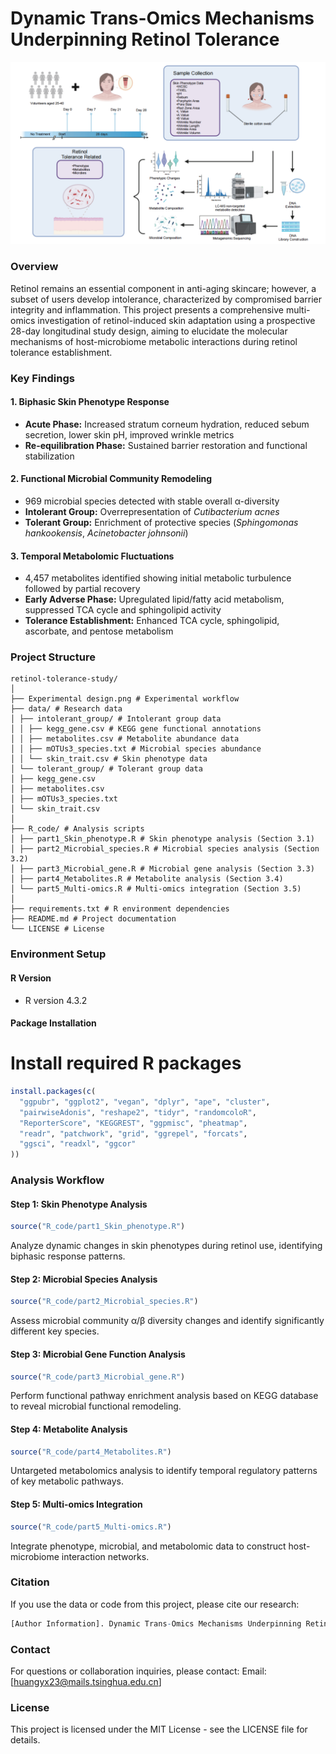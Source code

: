 # Dynamic Trans-Omics Mechanisms Underpinning Retinol Tolerance


![Experimental Design](Experimental%20design.png)


### Overview

Retinol remains an essential component in anti-aging skincare; however, a subset of users develop intolerance, characterized by compromised barrier integrity and inflammation. This project presents a comprehensive multi-omics investigation of retinol-induced skin adaptation using a prospective 28-day longitudinal study design, aiming to elucidate the molecular mechanisms of host-microbiome metabolic interactions during retinol tolerance establishment.

### Key Findings

#### 1. Biphasic Skin Phenotype Response
- **Acute Phase:** Increased stratum corneum hydration, reduced sebum secretion, lower skin pH, improved wrinkle metrics
- **Re-equilibration Phase:** Sustained barrier restoration and functional stabilization

#### 2. Functional Microbial Community Remodeling
- 969 microbial species detected with stable overall α-diversity
- **Intolerant Group:** Overrepresentation of *Cutibacterium acnes*
- **Tolerant Group:** Enrichment of protective species (*Sphingomonas hankookensis*, *Acinetobacter johnsonii*)

#### 3. Temporal Metabolomic Fluctuations
- 4,457 metabolites identified showing initial metabolic turbulence followed by partial recovery
- **Early Adverse Phase:** Upregulated lipid/fatty acid metabolism, suppressed TCA cycle and sphingolipid activity
- **Tolerance Establishment:** Enhanced TCA cycle, sphingolipid, ascorbate, and pentose metabolism

### Project Structure

```plaintext
retinol-tolerance-study/
│
├── Experimental design.png # Experimental workflow
├── data/ # Research data
│ ├── intolerant_group/ # Intolerant group data
│ │ ├── kegg_gene.csv # KEGG gene functional annotations
│ │ ├── metabolites.csv # Metabolite abundance data
│ │ ├── mOTUs3_species.txt # Microbial species abundance
│ │ └── skin_trait.csv # Skin phenotype data
│ └── tolerant_group/ # Tolerant group data
│ ├── kegg_gene.csv
│ ├── metabolites.csv
│ ├── mOTUs3_species.txt
│ └── skin_trait.csv
│
├── R_code/ # Analysis scripts
│ ├── part1_Skin_phenotype.R # Skin phenotype analysis (Section 3.1)
│ ├── part2_Microbial_species.R # Microbial species analysis (Section 3.2)
│ ├── part3_Microbial_gene.R # Microbial gene analysis (Section 3.3)
│ ├── part4_Metabolites.R # Metabolite analysis (Section 3.4)
│ └── part5_Multi-omics.R # Multi-omics integration (Section 3.5)
│
├── requirements.txt # R environment dependencies
├── README.md # Project documentation
└── LICENSE # License
```

### Environment Setup

#### R Version
- R version 4.3.2

#### Package Installation

# Install required R packages
```r
install.packages(c(
  "ggpubr", "ggplot2", "vegan", "dplyr", "ape", "cluster",
  "pairwiseAdonis", "reshape2", "tidyr", "randomcoloR",
  "ReporterScore", "KEGGREST", "ggpmisc", "pheatmap",
  "readr", "patchwork", "grid", "ggrepel", "forcats",
  "ggsci", "readxl", "ggcor"
))
```

### Analysis Workflow

#### Step 1: Skin Phenotype Analysis
```r
source("R_code/part1_Skin_phenotype.R")
```
Analyze dynamic changes in skin phenotypes during retinol use, identifying biphasic response patterns.

#### Step 2: Microbial Species Analysis
```r
source("R_code/part2_Microbial_species.R")
```
Assess microbial community α/β diversity changes and identify significantly different key species.

#### Step 3: Microbial Gene Function Analysis
```r
source("R_code/part3_Microbial_gene.R")
```
Perform functional pathway enrichment analysis based on KEGG database to reveal microbial functional remodeling.

#### Step 4: Metabolite Analysis
```r
source("R_code/part4_Metabolites.R")
```
Untargeted metabolomics analysis to identify temporal regulatory patterns of key metabolic pathways.

#### Step 5: Multi-omics Integration
```r
source("R_code/part5_Multi-omics.R")
```
Integrate phenotype, microbial, and metabolomic data to construct host-microbiome interaction networks.


### Citation
If you use the data or code from this project, please cite our research:
```r
[Author Information]. Dynamic Trans-Omics Mechanisms Underpinning Retinol Tolerance: Stage-specific Reconstruction of Skin Barrier Function and Host--Microbiome Metabolic Interactions. [Journal Information], [Year].
```

### Contact
For questions or collaboration inquiries, please contact:
Email: [huangyx23@mails.tsinghua.edu.cn]

### License
This project is licensed under the MIT License - see the LICENSE file for details.
